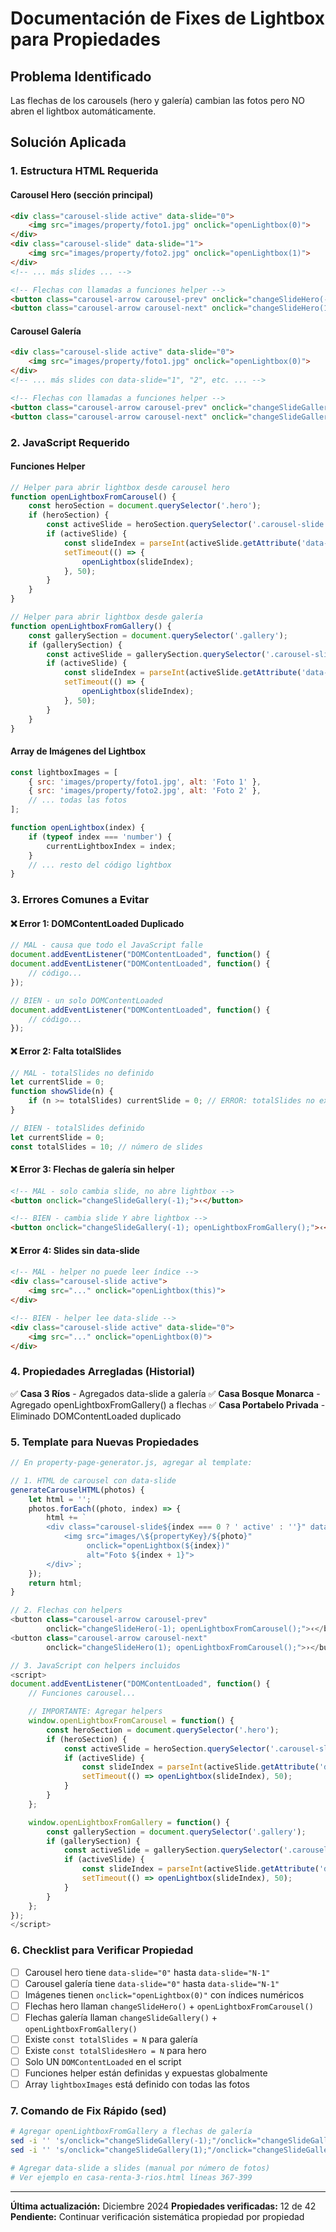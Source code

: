 # Documentación de Fixes de Lightbox para Propiedades

## Problema Identificado
Las flechas de los carousels (hero y galería) cambian las fotos pero NO abren el lightbox automáticamente.

## Solución Aplicada

### 1. Estructura HTML Requerida

#### Carousel Hero (sección principal)
```html
<div class="carousel-slide active" data-slide="0">
    <img src="images/property/foto1.jpg" onclick="openLightbox(0)">
</div>
<div class="carousel-slide" data-slide="1">
    <img src="images/property/foto2.jpg" onclick="openLightbox(1)">
</div>
<!-- ... más slides ... -->

<!-- Flechas con llamadas a funciones helper -->
<button class="carousel-arrow carousel-prev" onclick="changeSlideHero(-1); openLightboxFromCarousel();">‹</button>
<button class="carousel-arrow carousel-next" onclick="changeSlideHero(1); openLightboxFromCarousel();">›</button>
```

#### Carousel Galería
```html
<div class="carousel-slide active" data-slide="0">
    <img src="images/property/foto1.jpg" onclick="openLightbox(0)">
</div>
<!-- ... más slides con data-slide="1", "2", etc. ... -->

<!-- Flechas con llamadas a funciones helper -->
<button class="carousel-arrow carousel-prev" onclick="changeSlideGallery(-1); openLightboxFromGallery();">‹</button>
<button class="carousel-arrow carousel-next" onclick="changeSlideGallery(1); openLightboxFromGallery();">›</button>
```

### 2. JavaScript Requerido

#### Funciones Helper
```javascript
// Helper para abrir lightbox desde carousel hero
function openLightboxFromCarousel() {
    const heroSection = document.querySelector('.hero');
    if (heroSection) {
        const activeSlide = heroSection.querySelector('.carousel-slide.active');
        if (activeSlide) {
            const slideIndex = parseInt(activeSlide.getAttribute('data-slide'));
            setTimeout(() => {
                openLightbox(slideIndex);
            }, 50);
        }
    }
}

// Helper para abrir lightbox desde galería
function openLightboxFromGallery() {
    const gallerySection = document.querySelector('.gallery');
    if (gallerySection) {
        const activeSlide = gallerySection.querySelector('.carousel-slide.active');
        if (activeSlide) {
            const slideIndex = parseInt(activeSlide.getAttribute('data-slide'));
            setTimeout(() => {
                openLightbox(slideIndex);
            }, 50);
        }
    }
}
```

#### Array de Imágenes del Lightbox
```javascript
const lightboxImages = [
    { src: 'images/property/foto1.jpg', alt: 'Foto 1' },
    { src: 'images/property/foto2.jpg', alt: 'Foto 2' },
    // ... todas las fotos
];

function openLightbox(index) {
    if (typeof index === 'number') {
        currentLightboxIndex = index;
    }
    // ... resto del código lightbox
}
```

### 3. Errores Comunes a Evitar

#### ❌ Error 1: DOMContentLoaded Duplicado
```javascript
// MAL - causa que todo el JavaScript falle
document.addEventListener("DOMContentLoaded", function() {
document.addEventListener("DOMContentLoaded", function() {
    // código...
});
```

```javascript
// BIEN - un solo DOMContentLoaded
document.addEventListener("DOMContentLoaded", function() {
    // código...
});
```

#### ❌ Error 2: Falta totalSlides
```javascript
// MAL - totalSlides no definido
let currentSlide = 0;
function showSlide(n) {
    if (n >= totalSlides) currentSlide = 0; // ERROR: totalSlides no existe
}

// BIEN - totalSlides definido
let currentSlide = 0;
const totalSlides = 10; // número de slides
```

#### ❌ Error 3: Flechas de galería sin helper
```html
<!-- MAL - solo cambia slide, no abre lightbox -->
<button onclick="changeSlideGallery(-1);">‹</button>

<!-- BIEN - cambia slide Y abre lightbox -->
<button onclick="changeSlideGallery(-1); openLightboxFromGallery();">‹</button>
```

#### ❌ Error 4: Slides sin data-slide
```html
<!-- MAL - helper no puede leer índice -->
<div class="carousel-slide active">
    <img src="..." onclick="openLightbox(this)">
</div>

<!-- BIEN - helper lee data-slide -->
<div class="carousel-slide active" data-slide="0">
    <img src="..." onclick="openLightbox(0)">
</div>
```

### 4. Propiedades Arregladas (Historial)

✅ **Casa 3 Ríos** - Agregados data-slide a galería
✅ **Casa Bosque Monarca** - Agregado openLightboxFromGallery() a flechas
✅ **Casa Portabelo Privada** - Eliminado DOMContentLoaded duplicado

### 5. Template para Nuevas Propiedades

```javascript
// En property-page-generator.js, agregar al template:

// 1. HTML de carousel con data-slide
generateCarouselHTML(photos) {
    let html = '';
    photos.forEach((photo, index) => {
        html += `
        <div class="carousel-slide${index === 0 ? ' active' : ''}" data-slide="${index}">
            <img src="images/\${propertyKey}/${photo}"
                 onclick="openLightbox(${index})"
                 alt="Foto ${index + 1}">
        </div>`;
    });
    return html;
}

// 2. Flechas con helpers
<button class="carousel-arrow carousel-prev"
        onclick="changeSlideHero(-1); openLightboxFromCarousel();">‹</button>
<button class="carousel-arrow carousel-next"
        onclick="changeSlideHero(1); openLightboxFromCarousel();">›</button>

// 3. JavaScript con helpers incluidos
<script>
document.addEventListener("DOMContentLoaded", function() {
    // Funciones carousel...

    // IMPORTANTE: Agregar helpers
    window.openLightboxFromCarousel = function() {
        const heroSection = document.querySelector('.hero');
        if (heroSection) {
            const activeSlide = heroSection.querySelector('.carousel-slide.active');
            if (activeSlide) {
                const slideIndex = parseInt(activeSlide.getAttribute('data-slide'));
                setTimeout(() => openLightbox(slideIndex), 50);
            }
        }
    };

    window.openLightboxFromGallery = function() {
        const gallerySection = document.querySelector('.gallery');
        if (gallerySection) {
            const activeSlide = gallerySection.querySelector('.carousel-slide.active');
            if (activeSlide) {
                const slideIndex = parseInt(activeSlide.getAttribute('data-slide'));
                setTimeout(() => openLightbox(slideIndex), 50);
            }
        }
    };
});
</script>
```

### 6. Checklist para Verificar Propiedad

- [ ] Carousel hero tiene `data-slide="0"` hasta `data-slide="N-1"`
- [ ] Carousel galería tiene `data-slide="0"` hasta `data-slide="N-1"`
- [ ] Imágenes tienen `onclick="openLightbox(0)"` con índices numéricos
- [ ] Flechas hero llaman `changeSlideHero()` + `openLightboxFromCarousel()`
- [ ] Flechas galería llaman `changeSlideGallery()` + `openLightboxFromGallery()`
- [ ] Existe `const totalSlides = N` para galería
- [ ] Existe `const totalSlidesHero = N` para hero
- [ ] Solo UN `DOMContentLoaded` en el script
- [ ] Funciones helper están definidas y expuestas globalmente
- [ ] Array `lightboxImages` está definido con todas las fotos

### 7. Comando de Fix Rápido (sed)

```bash
# Agregar openLightboxFromGallery a flechas de galería
sed -i '' 's/onclick="changeSlideGallery(-1);"/onclick="changeSlideGallery(-1); openLightboxFromGallery();"/g' casa-*.html
sed -i '' 's/onclick="changeSlideGallery(1);"/onclick="changeSlideGallery(1); openLightboxFromGallery();"/g' casa-*.html

# Agregar data-slide a slides (manual por número de fotos)
# Ver ejemplo en casa-renta-3-rios.html líneas 367-399
```

---
**Última actualización:** Diciembre 2024
**Propiedades verificadas:** 12 de 42
**Pendiente:** Continuar verificación sistemática propiedad por propiedad
